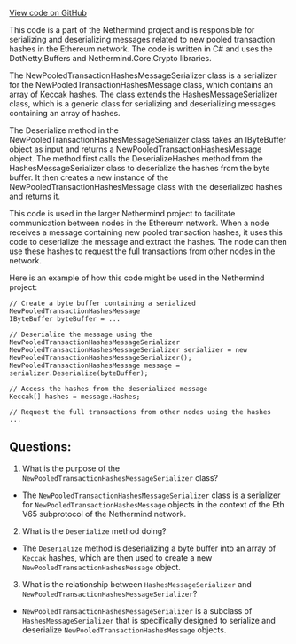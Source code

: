 [View code on GitHub](https://github.com/NethermindEth/nethermind/src/Nethermind/Nethermind.Network/P2P/Subprotocols/Eth/V65/Messages/NewPooledTransactionHashesMessageSerializer.cs)

This code is a part of the Nethermind project and is responsible for serializing and deserializing messages related to new pooled transaction hashes in the Ethereum network. The code is written in C# and uses the DotNetty.Buffers and Nethermind.Core.Crypto libraries.

The NewPooledTransactionHashesMessageSerializer class is a serializer for the NewPooledTransactionHashesMessage class, which contains an array of Keccak hashes. The class extends the HashesMessageSerializer class, which is a generic class for serializing and deserializing messages containing an array of hashes.

The Deserialize method in the NewPooledTransactionHashesMessageSerializer class takes an IByteBuffer object as input and returns a NewPooledTransactionHashesMessage object. The method first calls the DeserializeHashes method from the HashesMessageSerializer class to deserialize the hashes from the byte buffer. It then creates a new instance of the NewPooledTransactionHashesMessage class with the deserialized hashes and returns it.

This code is used in the larger Nethermind project to facilitate communication between nodes in the Ethereum network. When a node receives a message containing new pooled transaction hashes, it uses this code to deserialize the message and extract the hashes. The node can then use these hashes to request the full transactions from other nodes in the network.

Here is an example of how this code might be used in the Nethermind project:

```
// Create a byte buffer containing a serialized NewPooledTransactionHashesMessage
IByteBuffer byteBuffer = ...

// Deserialize the message using the NewPooledTransactionHashesMessageSerializer
NewPooledTransactionHashesMessageSerializer serializer = new NewPooledTransactionHashesMessageSerializer();
NewPooledTransactionHashesMessage message = serializer.Deserialize(byteBuffer);

// Access the hashes from the deserialized message
Keccak[] hashes = message.Hashes;

// Request the full transactions from other nodes using the hashes
... 
```
## Questions: 
 1. What is the purpose of the `NewPooledTransactionHashesMessageSerializer` class?
- The `NewPooledTransactionHashesMessageSerializer` class is a serializer for `NewPooledTransactionHashesMessage` objects in the context of the Eth V65 subprotocol of the Nethermind network.

2. What is the `Deserialize` method doing?
- The `Deserialize` method is deserializing a byte buffer into an array of `Keccak` hashes, which are then used to create a new `NewPooledTransactionHashesMessage` object.

3. What is the relationship between `HashesMessageSerializer` and `NewPooledTransactionHashesMessageSerializer`?
- `NewPooledTransactionHashesMessageSerializer` is a subclass of `HashesMessageSerializer` that is specifically designed to serialize and deserialize `NewPooledTransactionHashesMessage` objects.